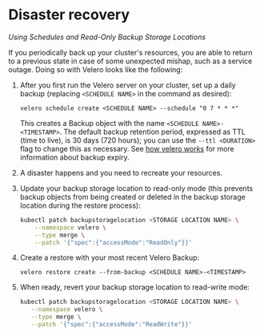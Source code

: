 # Disaster recovery

*Using Schedules and Read-Only Backup Storage Locations*

If you periodically back up your cluster's resources, you are able to return to a previous state in case of some unexpected mishap, such as a service outage. Doing so with Velero looks like the following:

1.  After you first run the Velero server on your cluster, set up a daily backup (replacing `<SCHEDULE NAME>` in the command as desired):

    ```
    velero schedule create <SCHEDULE NAME> --schedule "0 7 * * *"
    ```
    
    This creates a Backup object with the name `<SCHEDULE NAME>-<TIMESTAMP>`. The default backup retention period, expressed as TTL (time to live), is 30 days (720 hours); you can use the `--ttl <DURATION>` flag to change this as necessary. See [how velero works][1] for more information about backup expiry. 

1.  A disaster happens and you need to recreate your resources.

1.  Update your backup storage location to read-only mode (this prevents backup objects from being created or deleted in the backup storage location during the restore process):

    ```bash
    kubectl patch backupstoragelocation <STORAGE LOCATION NAME> \
        --namespace velero \
        --type merge \
        --patch '{"spec":{"accessMode":"ReadOnly"}}'
    ```

1.  Create a restore with your most recent Velero Backup:

    ```
    velero restore create --from-backup <SCHEDULE NAME>-<TIMESTAMP>
    ```

1. When ready, revert your backup storage location to read-write mode:

    ```bash
    kubectl patch backupstoragelocation <STORAGE LOCATION NAME> \
       --namespace velero \
       --type merge \
       --patch '{"spec":{"accessMode":"ReadWrite"}}'
    ```
    
[1]: how-velero-works.md#set-a-backup-to-expire
